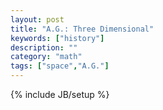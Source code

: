 ```yaml
---
layout: post
title: "A.G.: Three Dimensional"
keywords: ["history"]
description: ""
category: "math"
tags: ["space","A.G."]
---
```

{% include JB/setup %}


